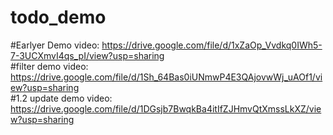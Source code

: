 # todo_demo

#Earlyer Demo video: https://drive.google.com/file/d/1xZaOp_Vvdkq0IWh5-7-3UCXmvI4qs_pI/view?usp=sharing
<br/>
#filter demo video: https://drive.google.com/file/d/1Sh_64Bas0iUNmwP4E3QAjovwWj_uAOf1/view?usp=sharing
<br/>
#1.2 update demo video: https://drive.google.com/file/d/1DGsjb7BwqkBa4itIfZJHmvQtXmssLkXZ/view?usp=sharing
